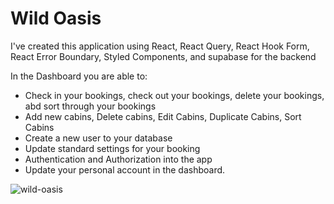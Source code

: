 # Wild Oasis

I've created this application using React, React Query, React Hook Form, React Error Boundary, Styled Components, and supabase for the backend

In the Dashboard you are able to:
- Check in your bookings, check out your bookings, delete your bookings, abd sort through your bookings
- Add new cabins, Delete cabins, Edit Cabins, Duplicate Cabins, Sort Cabins
- Create a new user to your database
- Update standard settings for your booking
- Authentication and Authorization into the app
- Update your personal account in the dashboard.

![wild-oasis](https://github.com/Alexinga/wild-oasis/assets/46765771/d3e7d4c6-313e-413b-bda0-ff303dce0faa)
